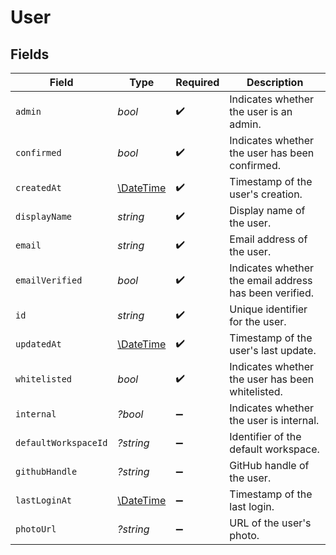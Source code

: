 # User


## Fields

| Field                                                         | Type                                                          | Required                                                      | Description                                                   |
| ------------------------------------------------------------- | ------------------------------------------------------------- | ------------------------------------------------------------- | ------------------------------------------------------------- |
| `admin`                                                       | *bool*                                                        | :heavy_check_mark:                                            | Indicates whether the user is an admin.                       |
| `confirmed`                                                   | *bool*                                                        | :heavy_check_mark:                                            | Indicates whether the user has been confirmed.                |
| `createdAt`                                                   | [\DateTime](https://www.php.net/manual/en/class.datetime.php) | :heavy_check_mark:                                            | Timestamp of the user's creation.                             |
| `displayName`                                                 | *string*                                                      | :heavy_check_mark:                                            | Display name of the user.                                     |
| `email`                                                       | *string*                                                      | :heavy_check_mark:                                            | Email address of the user.                                    |
| `emailVerified`                                               | *bool*                                                        | :heavy_check_mark:                                            | Indicates whether the email address has been verified.        |
| `id`                                                          | *string*                                                      | :heavy_check_mark:                                            | Unique identifier for the user.                               |
| `updatedAt`                                                   | [\DateTime](https://www.php.net/manual/en/class.datetime.php) | :heavy_check_mark:                                            | Timestamp of the user's last update.                          |
| `whitelisted`                                                 | *bool*                                                        | :heavy_check_mark:                                            | Indicates whether the user has been whitelisted.              |
| `internal`                                                    | *?bool*                                                       | :heavy_minus_sign:                                            | Indicates whether the user is internal.                       |
| `defaultWorkspaceId`                                          | *?string*                                                     | :heavy_minus_sign:                                            | Identifier of the default workspace.                          |
| `githubHandle`                                                | *?string*                                                     | :heavy_minus_sign:                                            | GitHub handle of the user.                                    |
| `lastLoginAt`                                                 | [\DateTime](https://www.php.net/manual/en/class.datetime.php) | :heavy_minus_sign:                                            | Timestamp of the last login.                                  |
| `photoUrl`                                                    | *?string*                                                     | :heavy_minus_sign:                                            | URL of the user's photo.                                      |